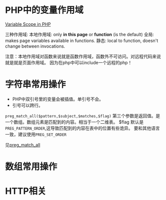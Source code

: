 PHP中的变量作用域
=================
[Variable Scope in PHP](http://www.cs.ucf.edu/~mikel/Telescopes/scope.htm)

三种作用域: 
本地作用域: only **in this page** or **function** (is the default) 
全局: makes page variables available in functions. 
静态: local to function, doesn't change between invocations.

注意：本地作用域对函数来说就是函数作用域，函数外不可访问。对远程代码来说就是就是页面作用域。
因为在php中可以include一个远程的php！

字符串常用操作
==============
- PHP中双引号里的变量会被插值。单引号不会。
- 引号可以跨行。


`preg_match_all($pattern,$subject,$matches,$flag)`
第三个参数是返回值。是一个数组。数组元素是匹配到的内容。相当于一个二维表。
$flag 默认是 `PREG_PATTERN_ORDER`,这导致匹配到的内容在表中的位置有些诡异。
要和其他语言一致，建议使用`PREG_SET_ORDER`

见[preg_match_all](http://php.net/manual/en/function.preg-match-all.php)



数组常用操作
============

HTTP相关
========
